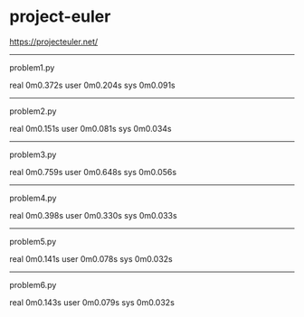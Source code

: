 # project-euler  
https://projecteuler.net/
---
problem1.py

real	0m0.372s
user	0m0.204s
sys	0m0.091s
---
problem2.py

real	0m0.151s
user	0m0.081s
sys	0m0.034s
---
problem3.py

real	0m0.759s
user	0m0.648s
sys	0m0.056s
---
problem4.py

real	0m0.398s
user	0m0.330s
sys	0m0.033s
---
problem5.py

real	0m0.141s
user	0m0.078s
sys	0m0.032s
---
problem6.py

real	0m0.143s
user	0m0.079s
sys	0m0.032s
